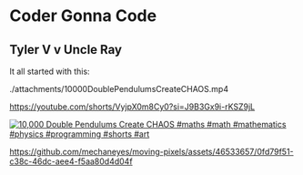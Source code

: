 # Coder Gonna Code

## Tyler V v Uncle Ray

It all started with this:

./attachments/10000DoublePendulumsCreateCHAOS.mp4

https://youtube.com/shorts/VyjpX0m8Cy0?si=J9B3Gx9i-rKSZ9jL

[![10,000 Double Pendulums Create CHAOS #maths #math #mathematics #physics #programming #shorts #art](https://img.youtube.com/vi/VyjpX0m8Cy0?si=J9B3Gx9i-rKSZ9jL/0.jpg)](https://www.youtube.com/watch?v=VyjpX0m8Cy0?si=J9B3Gx9i-rKSZ9jL)



https://github.com/mechaneyes/moving-pixels/assets/46533657/0fd79f51-c38c-46dc-aee4-f5aa80d4d04f

